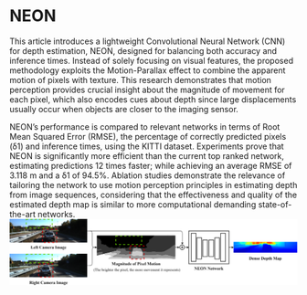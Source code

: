 # NEON

This article introduces a lightweight Convolutional Neural Network (CNN) for depth estimation, NEON, designed for balancing both accuracy and inference times.
Instead of solely focusing on visual features, the proposed methodology exploits the Motion-Parallax effect to combine the apparent motion of pixels with texture. 
This research demonstrates that motion perception provides crucial insight about the magnitude of movement for each pixel, which also encodes cues about depth since large displacements usually occur when objects are closer to the imaging sensor. 

NEON’s performance is compared to relevant networks in terms of Root Mean Squared Error (RMSE), the percentage of correctly predicted pixels (δ1) and inference times, using the KITTI dataset. Experiments prove that NEON is significantly more efficient than the current top ranked network, estimating predictions 12 times faster; while achieving an average RMSE of 3.118 m and a δ1 of 94.5%. Ablation studies demonstrate the relevance of tailoring the network to use motion perception principles in estimating depth from image
sequences, considering that the effectiveness and quality of the estimated depth map is similar to more computational demanding state-of-the-art networks. 
![alt text](https://github.com/pedronunoleite/NEON/blob/main/media/visual_abstract.png)
